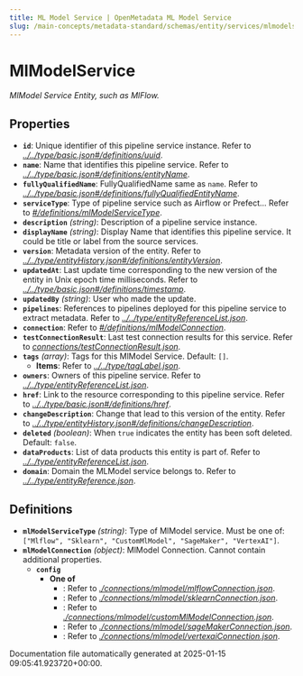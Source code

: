 ```yaml
---
title: ML Model Service | OpenMetadata ML Model Service
slug: /main-concepts/metadata-standard/schemas/entity/services/mlmodelservice
---
```


# MlModelService

*MlModel Service Entity, such as MlFlow.*

## Properties

- **`id`**: Unique identifier of this pipeline service instance. Refer to *[../../type/basic.json#/definitions/uuid](#/../type/basic.json#/definitions/uuid)*.
- **`name`**: Name that identifies this pipeline service. Refer to *[../../type/basic.json#/definitions/entityName](#/../type/basic.json#/definitions/entityName)*.
- **`fullyQualifiedName`**: FullyQualifiedName same as `name`. Refer to *[../../type/basic.json#/definitions/fullyQualifiedEntityName](#/../type/basic.json#/definitions/fullyQualifiedEntityName)*.
- **`serviceType`**: Type of pipeline service such as Airflow or Prefect... Refer to *[#/definitions/mlModelServiceType](#definitions/mlModelServiceType)*.
- **`description`** *(string)*: Description of a pipeline service instance.
- **`displayName`** *(string)*: Display Name that identifies this pipeline service. It could be title or label from the source services.
- **`version`**: Metadata version of the entity. Refer to *[../../type/entityHistory.json#/definitions/entityVersion](#/../type/entityHistory.json#/definitions/entityVersion)*.
- **`updatedAt`**: Last update time corresponding to the new version of the entity in Unix epoch time milliseconds. Refer to *[../../type/basic.json#/definitions/timestamp](#/../type/basic.json#/definitions/timestamp)*.
- **`updatedBy`** *(string)*: User who made the update.
- **`pipelines`**: References to pipelines deployed for this pipeline service to extract metadata. Refer to *[../../type/entityReferenceList.json](#/../type/entityReferenceList.json)*.
- **`connection`**: Refer to *[#/definitions/mlModelConnection](#definitions/mlModelConnection)*.
- **`testConnectionResult`**: Last test connection results for this service. Refer to *[connections/testConnectionResult.json](#nnections/testConnectionResult.json)*.
- **`tags`** *(array)*: Tags for this MlModel Service. Default: `[]`.
  - **Items**: Refer to *[../../type/tagLabel.json](#/../type/tagLabel.json)*.
- **`owners`**: Owners of this pipeline service. Refer to *[../../type/entityReferenceList.json](#/../type/entityReferenceList.json)*.
- **`href`**: Link to the resource corresponding to this pipeline service. Refer to *[../../type/basic.json#/definitions/href](#/../type/basic.json#/definitions/href)*.
- **`changeDescription`**: Change that lead to this version of the entity. Refer to *[../../type/entityHistory.json#/definitions/changeDescription](#/../type/entityHistory.json#/definitions/changeDescription)*.
- **`deleted`** *(boolean)*: When `true` indicates the entity has been soft deleted. Default: `false`.
- **`dataProducts`**: List of data products this entity is part of. Refer to *[../../type/entityReferenceList.json](#/../type/entityReferenceList.json)*.
- **`domain`**: Domain the MLModel service belongs to. Refer to *[../../type/entityReference.json](#/../type/entityReference.json)*.
## Definitions

- **`mlModelServiceType`** *(string)*: Type of MlModel service. Must be one of: `["Mlflow", "Sklearn", "CustomMlModel", "SageMaker", "VertexAI"]`.
- **`mlModelConnection`** *(object)*: MlModel Connection. Cannot contain additional properties.
  - **`config`**
    - **One of**
      - : Refer to *[./connections/mlmodel/mlflowConnection.json](#connections/mlmodel/mlflowConnection.json)*.
      - : Refer to *[./connections/mlmodel/sklearnConnection.json](#connections/mlmodel/sklearnConnection.json)*.
      - : Refer to *[./connections/mlmodel/customMlModelConnection.json](#connections/mlmodel/customMlModelConnection.json)*.
      - : Refer to *[./connections/mlmodel/sageMakerConnection.json](#connections/mlmodel/sageMakerConnection.json)*.
      - : Refer to *[./connections/mlmodel/vertexaiConnection.json](#connections/mlmodel/vertexaiConnection.json)*.


Documentation file automatically generated at 2025-01-15 09:05:41.923720+00:00.
